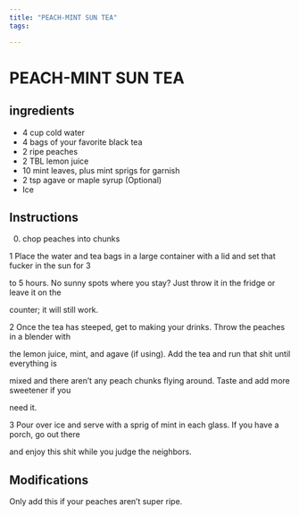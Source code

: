 ```yaml
---
title: "PEACH-MINT SUN TEA"
tags:

---
```


# PEACH-MINT SUN TEA

## ingredients
* 4 cup cold water
* 4 bags of your favorite black tea
* 2 ripe peaches
* 2 TBL lemon juice
* 10 mint leaves, plus mint sprigs for garnish
* 2 tsp agave or maple syrup (Optional)
* Ice


## Instructions
0. chop peaches into chunks

1 Place the water and tea bags in a large container with a lid and set that fucker in the sun for 3

to 5 hours. No sunny spots where you stay? Just throw it in the fridge or leave it on the

counter; it will still work.

2 Once the tea has steeped, get to making your drinks. Throw the peaches in a blender with

the lemon juice, mint, and agave (if using). Add the tea and run that shit until everything is

mixed and there aren’t any peach chunks flying around. Taste and add more sweetener if you

need it.

3 Pour over ice and serve with a sprig of mint in each glass. If you have a porch, go out there

and enjoy this shit while you judge the neighbors.



## Modifications
Only add this if your peaches aren’t super ripe.




